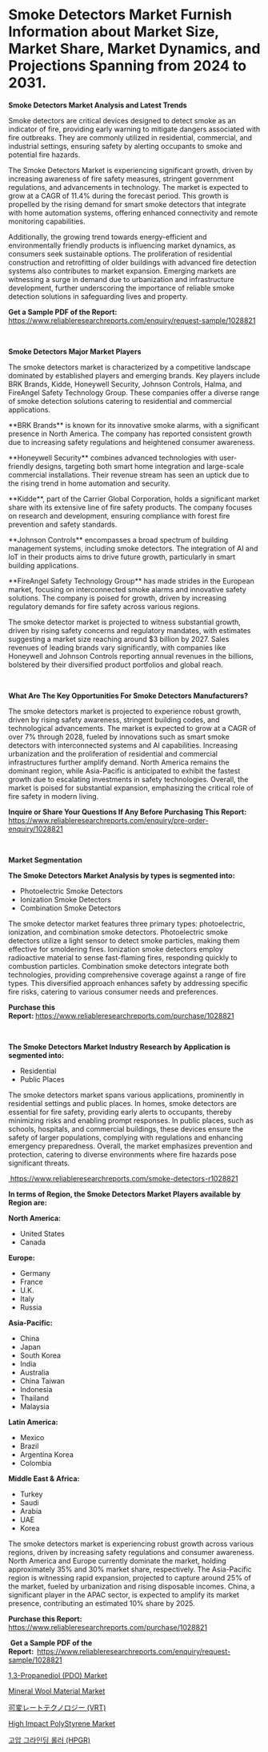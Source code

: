 <p><h1>Smoke Detectors Market Furnish Information about Market Size, Market Share, Market Dynamics, and Projections Spanning from 2024 to 2031.</h1></p><p><strong>Smoke Detectors Market Analysis and Latest Trends</strong></p>
<p><p>Smoke detectors are critical devices designed to detect smoke as an indicator of fire, providing early warning to mitigate dangers associated with fire outbreaks. They are commonly utilized in residential, commercial, and industrial settings, ensuring safety by alerting occupants to smoke and potential fire hazards.</p><p>The Smoke Detectors Market is experiencing significant growth, driven by increasing awareness of fire safety measures, stringent government regulations, and advancements in technology. The market is expected to grow at a CAGR of 11.4% during the forecast period. This growth is propelled by the rising demand for smart smoke detectors that integrate with home automation systems, offering enhanced connectivity and remote monitoring capabilities. </p><p>Additionally, the growing trend towards energy-efficient and environmentally friendly products is influencing market dynamics, as consumers seek sustainable options. The proliferation of residential construction and retrofitting of older buildings with advanced fire detection systems also contributes to market expansion. Emerging markets are witnessing a surge in demand due to urbanization and infrastructure development, further underscoring the importance of reliable smoke detection solutions in safeguarding lives and property.</p></p>
<p><strong>Get a Sample PDF of the Report:&nbsp;</strong> <a href="https://www.reliableresearchreports.com/enquiry/request-sample/1028821">https://www.reliableresearchreports.com/enquiry/request-sample/1028821</a></p>
<p>&nbsp;</p>
<p><strong>Smoke Detectors Major Market Players</strong></p>
<p><p>The smoke detectors market is characterized by a competitive landscape dominated by established players and emerging brands. Key players include BRK Brands, Kidde, Honeywell Security, Johnson Controls, Halma, and FireAngel Safety Technology Group. These companies offer a diverse range of smoke detection solutions catering to residential and commercial applications.</p><p>**BRK Brands** is known for its innovative smoke alarms, with a significant presence in North America. The company has reported consistent growth due to increasing safety regulations and heightened consumer awareness.</p><p>**Honeywell Security** combines advanced technologies with user-friendly designs, targeting both smart home integration and large-scale commercial installations. Their revenue stream has seen an uptick due to the rising trend in home automation and security.</p><p>**Kidde**, part of the Carrier Global Corporation, holds a significant market share with its extensive line of fire safety products. The company focuses on research and development, ensuring compliance with forest fire prevention and safety standards.</p><p>**Johnson Controls** encompasses a broad spectrum of building management systems, including smoke detectors. The integration of AI and IoT in their products aims to drive future growth, particularly in smart building applications.</p><p>**FireAngel Safety Technology Group** has made strides in the European market, focusing on interconnected smoke alarms and innovative safety solutions. The company is poised for growth, driven by increasing regulatory demands for fire safety across various regions.</p><p>The smoke detector market is projected to witness substantial growth, driven by rising safety concerns and regulatory mandates, with estimates suggesting a market size reaching around $3 billion by 2027. Sales revenues of leading brands vary significantly, with companies like Honeywell and Johnson Controls reporting annual revenues in the billions, bolstered by their diversified product portfolios and global reach.</p></p>
<p>&nbsp;</p>
<p><strong>What Are The Key Opportunities For Smoke Detectors Manufacturers?</strong></p>
<p><p>The smoke detectors market is projected to experience robust growth, driven by rising safety awareness, stringent building codes, and technological advancements. The market is expected to grow at a CAGR of over 7% through 2028, fueled by innovations such as smart smoke detectors with interconnected systems and AI capabilities. Increasing urbanization and the proliferation of residential and commercial infrastructures further amplify demand. North America remains the dominant region, while Asia-Pacific is anticipated to exhibit the fastest growth due to escalating investments in safety technologies. Overall, the market is poised for substantial expansion, emphasizing the critical role of fire safety in modern living.</p></p>
<p><strong>Inquire or Share Your Questions If Any Before Purchasing This Report:</strong> <a href="https://www.reliableresearchreports.com/enquiry/pre-order-enquiry/1028821">https://www.reliableresearchreports.com/enquiry/pre-order-enquiry/1028821</a></p>
<p>&nbsp;</p>
<p><strong>Market Segmentation</strong></p>
<p><strong>The Smoke Detectors Market Analysis by types is segmented into:</strong></p>
<p><ul><li>Photoelectric Smoke Detectors</li><li>Ionization Smoke Detectors</li><li>Combination Smoke Detectors</li></ul></p>
<p><p>The smoke detector market features three primary types: photoelectric, ionization, and combination smoke detectors. Photoelectric smoke detectors utilize a light sensor to detect smoke particles, making them effective for smoldering fires. Ionization smoke detectors employ radioactive material to sense fast-flaming fires, responding quickly to combustion particles. Combination smoke detectors integrate both technologies, providing comprehensive coverage against a range of fire types. This diversified approach enhances safety by addressing specific fire risks, catering to various consumer needs and preferences.</p></p>
<p><strong>Purchase this Report:&nbsp;</strong><a href="https://www.reliableresearchreports.com/purchase/1028821">https://www.reliableresearchreports.com/purchase/1028821</a></p>
<p>&nbsp;</p>
<p><strong>The Smoke Detectors Market Industry Research by Application is segmented into:</strong></p>
<p><ul><li>Residential</li><li>Public Places</li></ul></p>
<p><p>The smoke detectors market spans various applications, prominently in residential settings and public places. In homes, smoke detectors are essential for fire safety, providing early alerts to occupants, thereby minimizing risks and enabling prompt responses. In public places, such as schools, hospitals, and commercial buildings, these devices ensure the safety of larger populations, complying with regulations and enhancing emergency preparedness. Overall, the market emphasizes prevention and protection, catering to diverse environments where fire hazards pose significant threats.</p></p>
<p><a href="https://www.reliableresearchreports.com/smoke-detectors-r1028821">&nbsp;https://www.reliableresearchreports.com/smoke-detectors-r1028821</a></p>
<p><strong>In terms of Region, the Smoke Detectors Market Players available by Region are:</strong></p>
<p>
    <p> <strong> North America: </strong>
        <ul>
            <li>United States</li>
            <li>Canada</li>
        </ul>
        </p> 
    <p> <strong> Europe: </strong>
        <ul>
            <li>Germany</li>
            <li>France</li>
            <li>U.K.</li>
            <li>Italy</li>
            <li>Russia</li>
        </ul>
        </p> 
    <p> <strong> Asia-Pacific: </strong>
        <ul>
            <li>China</li>
            <li>Japan</li>
            <li>South Korea</li>
            <li>India</li>
            <li>Australia</li>
            <li>China Taiwan</li>
            <li>Indonesia</li>
            <li>Thailand</li>
            <li>Malaysia</li>
        </ul>
        </p> 
    <p> <strong> Latin America: </strong>
        <ul>
            <li>Mexico</li>
            <li>Brazil</li>
            <li>Argentina Korea</li>
            <li>Colombia</li>
        </ul>
        </p> 
    <p> <strong> Middle East & Africa: </strong>
        <ul>
            <li>Turkey</li>
            <li>Saudi</li>
            <li>Arabia</li>
            <li>UAE</li>
            <li>Korea</li>
        </ul>
    </p>
    </p>
<p><p>The smoke detectors market is experiencing robust growth across various regions, driven by increasing safety regulations and consumer awareness. North America and Europe currently dominate the market, holding approximately 35% and 30% market share, respectively. The Asia-Pacific region is witnessing rapid expansion, projected to capture around 25% of the market, fueled by urbanization and rising disposable incomes. China, a significant player in the APAC sector, is expected to amplify its market presence, contributing an estimated 10% share by 2025.</p></p>
<p><strong>Purchase this Report: </strong><a href="https://www.reliableresearchreports.com/purchase/1028821">https://www.reliableresearchreports.com/purchase/1028821</a></p>
<p>&nbsp;<strong>Get a Sample PDF of the Report:&nbsp;&nbsp;</strong><a href="https://www.reliableresearchreports.com/enquiry/request-sample/1028821">https://www.reliableresearchreports.com/enquiry/request-sample/1028821</a></p>
<p><strong></strong></p>
<p><p><a href="https://github.com/petbigbeepjn/Market-Research-Report-List-1/blob/main/13-propanediol-pdo-market.md">1,3-Propanediol (PDO) Market</a></p><p><a href="https://issuu.com/reportprime-2/docs/mineral-wool-material-market-size-2_e8ac67b957df4a">Mineral Wool Material Market</a></p><p><a href="https://medium.com/@camron674/variable-rate-technology-vrt-market-%E3%81%AE%E3%82%B0%E3%83%AD%E3%83%BC%E3%83%90%E3%83%AB%E5%B8%82%E5%A0%B4%E6%A6%82%E8%A6%81%E3%81%AF-%E4%B8%96%E7%95%8C%E3%81%8A%E3%82%88%E3%81%B3%E4%B8%BB%E8%A6%81%E5%B8%82%E5%A0%B4%E3%81%AB%E3%81%8A%E3%81%91%E3%82%8B%E6%A5%AD%E7%95%8C%E3%81%AB%E5%BD%B1%E9%9F%BF%E3%82%92%E4%B8%8E%E3%81%88%E3%82%8B%E4%B8%BB%E8%A6%81%E3%81%AA%E3%83%88%E3%83%AC%E3%83%B3%E3%83%89%E3%81%AB%E3%81%A4%E3%81%84%E3%81%A6-%E7%8B%AC%E8%87%AA%E3%81%AE%E8%A6%96%E7%82%B9%E3%82%92%E6%8F%90%E4%BE%9B%E3%81%97%E3%81%BE%E3%81%99-23fc228ac83e">可変レートテクノロジー (VRT)</a></p><p><a href="https://issuu.com/reportprime-2/docs/high-impact-polystyrene-market-size_1eee38c1754111">High Impact PolyStyrene Market</a></p><p><a href="https://medium.com/@conradkirrlin76575/%EC%A0%84-%EC%84%B8%EA%B3%84-%EA%B3%A0%EC%95%95-%EB%B6%84%EC%87%84-%EB%A1%A4%EB%9F%AC-hpgr-%EC%8B%9C%EC%9E%A5-%EB%8F%99%ED%96%A5-%EB%B0%8F-%ED%98%81%EC%8B%A0-%EB%AF%B8%EB%9E%98-%EC%A0%84%EB%A7%9D-%EB%B6%84%EC%84%9D-2024-2031-0148a7ce10f8">고압 그라인딩 롤러 (HPGR)</a></p></p>